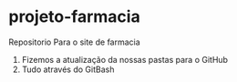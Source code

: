 # projeto-farmacia
Repositorio Para o site de farmacia

1. Fizemos a atualização da nossas pastas para o GitHub
2. Tudo através do GitBash

